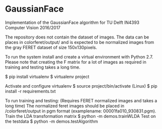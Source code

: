 # GaussianFace
Implementation of the GaussianFace algorithm for TU Delft IN4393 Computer Vision 2016/2017

The repository does not contain the dataset of images. The data can be places in colorferet/output/ and is expected to be normalized images from the gray FERET dataset of size 150x130pixels.

To run the system install and create a virtual environment with Python 2.7. 
Please note that creating the F matrix for a lot of images as required in training and testing takes a long time.

$ pip install virtualenv
$ virtualenv project

Activate and configure virtualenv
$ source project/bin/activate (Linux)
$ pip install -r requirements.txt

To run training and testing: (Requires FERET normalized images and takes a long time)
The normalized feret images should be placed in /colorferet/output in pgm format (examplename: 00001fa010_930831.pgm).
Train the LDA transformation matrix
	$ python -m demos.trainWLDA 
Test on the testdata
	$ python -m demos.testAlgorithm 
